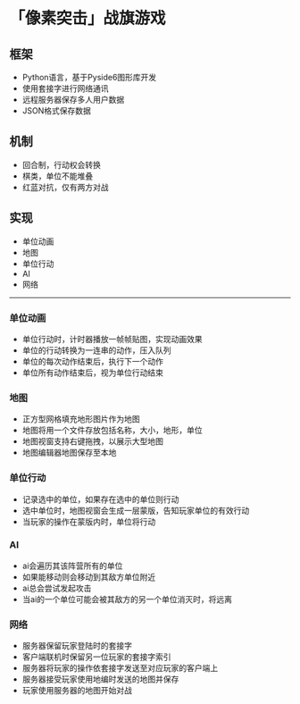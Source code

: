 # 「像素突击」战旗游戏

## 框架

- Python语言，基于Pyside6图形库开发
- 使用套接字进行网络通讯
- 远程服务器保存多人用户数据
- JSON格式保存数据

## 机制

- 回合制，行动权会转换
- 棋类，单位不能堆叠
- 红蓝对抗，仅有两方对战

## 实现

- 单位动画
- 地图
- 单位行动
- AI
- 网络

---

### 单位动画

- 单位行动时，计时器播放一帧帧贴图，实现动画效果
- 单位的行动转换为一连串的动作，压入队列
- 单位的每次动作结束后，执行下一个动作
- 单位所有动作结束后，视为单位行动结束

### 地图

- 正方型网格填充地形图片作为地图
- 地图将用一个文件存放包括名称，大小，地形，单位
- 地图视窗支持右键拖拽，以展示大型地图
- 地图编辑器地图保存至本地

### 单位行动

- 记录选中的单位，如果存在选中的单位则行动
- 选中单位时，地图视窗会生成一层蒙版，告知玩家单位的有效行动
- 当玩家的操作在蒙版内时，单位将行动

### AI
- ai会遍历其该阵营所有的单位
- 如果能移动则会移动到其敌方单位附近
- ai总会尝试发起攻击
- 当ai的一个单位可能会被其敌方的另一个单位消灭时，将远离

### 网络

- 服务器保留玩家登陆时的套接字
- 客户端联机时保留另一位玩家的套接字索引
- 服务器将玩家的操作依套接字发送至对应玩家的客户端上
- 服务器接受玩家使用地编时发送的地图并保存
- 玩家使用服务器的地图开始对战
